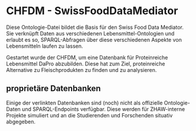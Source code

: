 # CHFDM - SwissFoodDataMediator

Diese Ontologie-Datei bildet die Basis für den Swiss Food Data Mediator. Sie verknüpft Daten aus verschiedenen Lebensmittel-Ontologien und erlaubt es so, SPARQL-Abfragen über diese verschiedenen Aspekte von Lebensmitteln laufen zu lassen.  

Gestartet wurde der CHFDM, um eine Datenbank für Proteinreiche Lebensmittel DaPro abzubilden. Diese hat zum Ziel, proteinreiche Alternative zu Fleischprodukten zu finden und zu analysieren.  

## proprietäre Datenbanken

Einige der verlinkten Datenbanken sind (noch) nicht als offizielle Ontologie-Daten und SPARQL-Endpoints verfügbar. Diese werden für ZHAW-interne Projekte simuliert und an die Studierenden und Forschenden situativ abgegeben.  
